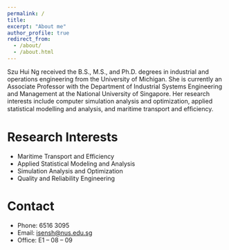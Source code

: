 ```yaml
---
permalink: /
title: 
excerpt: "About me"
author_profile: true
redirect_from: 
  - /about/
  - /about.html
---
```


Szu Hui Ng received the B.S., M.S., and Ph.D. degrees in industrial and operations engineering from the University of Michigan. She is currently an Associate Professor with the Department of Industrial Systems Engineering and Management at the National University of Singapore. Her research interests include computer simulation analysis and optimization, applied statistical modelling and analysis, and maritime transport and efﬁciency.


# Research Interests
* Maritime Transport and Efficiency
* Applied Statistical Modeling and Analysis
* Simulation Analysis and Optimization
* Quality and Reliability Engineering

# Contact

* Phone: 6516 3095
* Email: isensh@nus.edu.sg
* Office: E1 – 08 – 09
